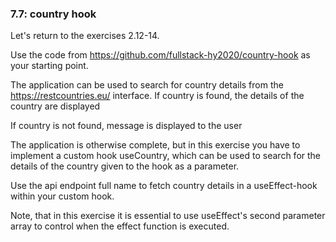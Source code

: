 ### 7.7: country hook

Let's return to the exercises 2.12-14.

Use the code from https://github.com/fullstack-hy2020/country-hook as your starting point.

The application can be used to search for country details from the https://restcountries.eu/ interface. If country is found, the details of the country are displayed

If country is not found, message is displayed to the user

The application is otherwise complete, but in this exercise you have to implement a custom hook useCountry, which can be used to search for the details of the country given to the hook as a parameter.

Use the api endpoint full name to fetch country details in a useEffect-hook within your custom hook.

Note, that in this exercise it is essential to use useEffect's second parameter array to control when the effect function is executed.
